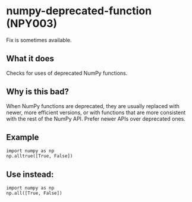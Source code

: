 # numpy-deprecated-function (NPY003)
Fix is sometimes available.
## What it does
Checks for uses of deprecated NumPy functions.
## Why is this bad?
When NumPy functions are deprecated, they are usually replaced with
newer, more efficient versions, or with functions that are more
consistent with the rest of the NumPy API.
Prefer newer APIs over deprecated ones.
## Example
```
import numpy as np
np.alltrue([True, False])
```
## Use instead:
```
import numpy as np
np.all([True, False])
```